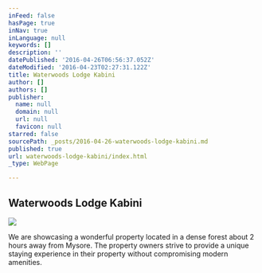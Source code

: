 ```yaml
---
inFeed: false
hasPage: true
inNav: true
inLanguage: null
keywords: []
description: ''
datePublished: '2016-04-26T06:56:37.052Z'
dateModified: '2016-04-23T02:27:31.122Z'
title: Waterwoods Lodge Kabini
author: []
authors: []
publisher:
  name: null
  domain: null
  url: null
  favicon: null
starred: false
sourcePath: _posts/2016-04-26-waterwoods-lodge-kabini.md
published: true
url: waterwoods-lodge-kabini/index.html
_type: WebPage

---
```

## Waterwoods Lodge Kabini
![](https://the-grid-user-content.s3-us-west-2.amazonaws.com/af3c45f7-1105-4d24-84f5-448ca3b289fd.jpg)

We are showcasing a wonderful property located in a dense forest about 2 hours away from Mysore. The property owners strive to provide a unique staying experience in their property without compromising modern amenities.